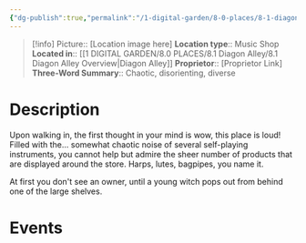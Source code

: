 ```yaml
---
{"dg-publish":true,"permalink":"/1-digital-garden/8-0-places/8-1-diagon-alley/8-1-3-concordia-and-plunkett-musical-instruments/","tags":["#place","diagon-alley","shop"]}
---
```


>[!info]
>Picture:: [Location image here]
>**Location type**::  Music Shop
>**Located in**:: [[1 DIGITAL GARDEN/8.0 PLACES/8.1 Diagon Alley/8.1 Diagon Alley Overview\|Diagon Alley]]
>**Proprietor**:: [Proprietor Link]
>**Three-Word Summary**:: Chaotic, disorienting, diverse 

# Description

Upon walking in, the first thought in your mind is wow, this place is loud! Filled with the... somewhat chaotic noise of several self-playing instruments, you cannot help but admire the sheer number of products that are displayed around the store. Harps, lutes, bagpipes, you name it. 

At first you don't see an owner, until a young witch pops out from behind one of the large shelves.

# Events

